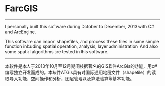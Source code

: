 # FarcGIS

---

I personally built this software during October to December, 2013 with C# and ArcEngine. 

This software can import shapefiles, and process these files in some simple function inlcuding spatial operation, analysis, layer administration. And also some spatial algorithms are tested in this software. 

---

本软件是本人于2013年10月至12月期间根据著名的GIS软件ArcGis的功能，用c#编写独立开发而成的。本软件ATGis具有对国际通用地图文件（shapefile）的读取导入功能，空间操作和分析，图层管理以及算法验算等基本功能。
